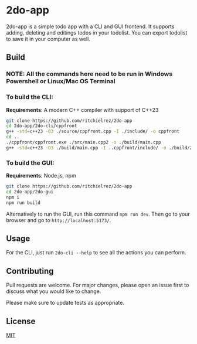 # 2do-app

2do-app is a simple todo app with a CLI and GUI frontend. It supports adding, deleting and editings todos in your todolist. You can export todolist to save it in your computer as well.

## Build

### NOTE: All the commands here need to be run in Windows Powershell or Linux/Mac OS Terminal

### To build the CLI:

**Requirements**: A modern C++ compiler with support of C++23

```bash
git clone https://github.com/ritchielrez/2do-app
cd 2do-app/2do-cli/cppfront
g++ -std=c++23 -O3 ./source/cppfront.cpp -I ./include/ -o cppfront
cd ..
./cppfront/cppfront.exe ./src/main.cpp2 -o ./build/main.cpp
g++ -std=c++23 -O3 ./build/main.cpp -I ..cppfront/include/ -o ./build/2do-cli
```

### To build the GUI:

**Requirements**: Node.js, npm

```bash
git clone https://github.com/ritchielrez/2do-app
cd 2do-app/2do-gui
npm i
npm run build
```

Alternatively to run the GUI, run this command `npm run dev`. Then go to your browser and go to `http://localhost:5173/`.

## Usage

For the CLI, just run `2do-cli --help` to see all the actions you can perform.

## Contributing

Pull requests are welcome. For major changes, please open an issue first
to discuss what you would like to change.

Please make sure to update tests as appropriate.

## License

[MIT](./LICENSE)
